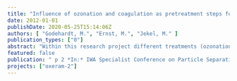 ```yaml
---
title: "Influence of ozonation and coagulation as pretreatment steps for ultrafiltration in advanced wastewater treatment."
date: 2012-01-01
publishDate: 2020-05-25T15:14:06Z
authors: [ "Godehardt, M.", "Ernst, M.", "Jekel, M." ]
publication_types: ["0"]
abstract: "Within this research project different treatments (ozonation, coagulation) of secondary effluent and the fouling behavior during subsequent ultrafiltration were investigated at labscale. Coagulation with 4 mg Fe3+/L leads to a significant removal of fouling resistance and moreover pre-ozonation up to a dosage of 15 mg O3/L can clearly enhance the filtration process. In contrast rising ozone dosages produce more hydraulically irreversible fouling. The subsequent coagulation can only compensate ozone-induced stronger irreversible fouling to some extent."
featured: false
publication: " p 2 *In:* IWA Specialist Conference on Particle Separation.. Berlin, Germany. 18-20 June 2012"
projects: ["oxeram-2"]
---
```


